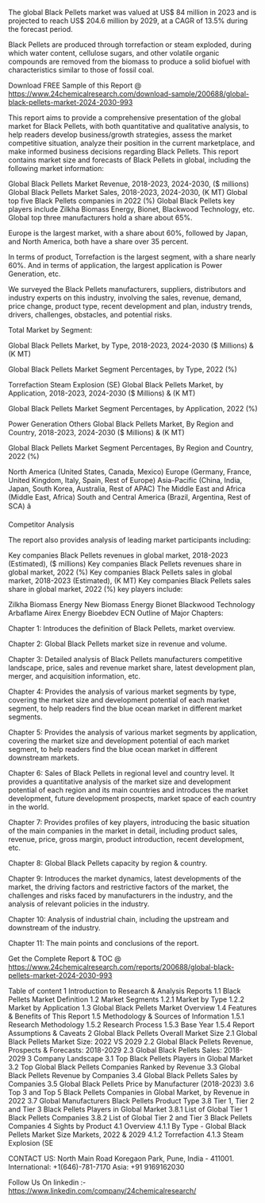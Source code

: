 The global Black Pellets market was valued at US$ 84 million in 2023 and is projected to reach US$ 204.6 million by 2029, at a CAGR of 13.5% during the forecast period.

Black Pellets are produced through torrefaction or steam exploded, during which water content, cellulose sugars, and other volatile organic compounds are removed from the biomass to produce a solid biofuel with characteristics similar to those of fossil coal.

Download FREE Sample of this Report @ https://www.24chemicalresearch.com/download-sample/200688/global-black-pellets-market-2024-2030-993

This report aims to provide a comprehensive presentation of the global market for Black Pellets, with both quantitative and qualitative analysis, to help readers develop business/growth strategies, assess the market competitive situation, analyze their position in the current marketplace, and make informed business decisions regarding Black Pellets. This report contains market size and forecasts of Black Pellets in global, including the following market information:

Global Black Pellets Market Revenue, 2018-2023, 2024-2030, ($ millions)
Global Black Pellets Market Sales, 2018-2023, 2024-2030, (K MT)
Global top five Black Pellets companies in 2022 (%)
Global Black Pellets key players include Zilkha Biomass Energy, Bionet, Blackwood Technology, etc. Global top three manufacturers hold a share about 65%.

Europe is the largest market, with a share about 60%, followed by Japan, and North America, both have a share over 35 percent.

In terms of product, Torrefaction is the largest segment, with a share nearly 60%. And in terms of application, the largest application is Power Generation, etc.

We surveyed the Black Pellets manufacturers, suppliers, distributors and industry experts on this industry, involving the sales, revenue, demand, price change, product type, recent development and plan, industry trends, drivers, challenges, obstacles, and potential risks.

Total Market by Segment:

Global Black Pellets Market, by Type, 2018-2023, 2024-2030 ($ Millions) & (K MT)

Global Black Pellets Market Segment Percentages, by Type, 2022 (%)

Torrefaction
Steam Explosion (SE)
Global Black Pellets Market, by Application, 2018-2023, 2024-2030 ($ Millions) & (K MT)

Global Black Pellets Market Segment Percentages, by Application, 2022 (%)

Power Generation
Others
Global Black Pellets Market, By Region and Country, 2018-2023, 2024-2030 ($ Millions) & (K MT)

Global Black Pellets Market Segment Percentages, By Region and Country, 2022 (%)

North America (United States, Canada, Mexico)
Europe (Germany, France, United Kingdom, Italy, Spain, Rest of Europe)
Asia-Pacific (China, India, Japan, South Korea, Australia, Rest of APAC)
The Middle East and Africa (Middle East, Africa)
South and Central America (Brazil, Argentina, Rest of SCA)
â

Competitor Analysis

The report also provides analysis of leading market participants including:

Key companies Black Pellets revenues in global market, 2018-2023 (Estimated), ($ millions)
Key companies Black Pellets revenues share in global market, 2022 (%)
Key companies Black Pellets sales in global market, 2018-2023 (Estimated), (K MT)
Key companies Black Pellets sales share in global market, 2022 (%)
 key players include:

Zilkha Biomass Energy
New Biomass Energy
Bionet
Blackwood Technology
Arbaflame
Airex Energy
Bioebdev
ECN
Outline of Major Chapters:

Chapter 1: Introduces the definition of Black Pellets, market overview.

Chapter 2: Global Black Pellets market size in revenue and volume.

Chapter 3: Detailed analysis of Black Pellets manufacturers competitive landscape, price, sales and revenue market share, latest development plan, merger, and acquisition information, etc.

Chapter 4: Provides the analysis of various market segments by type, covering the market size and development potential of each market segment, to help readers find the blue ocean market in different market segments.

Chapter 5: Provides the analysis of various market segments by application, covering the market size and development potential of each market segment, to help readers find the blue ocean market in different downstream markets.

Chapter 6: Sales of Black Pellets in regional level and country level. It provides a quantitative analysis of the market size and development potential of each region and its main countries and introduces the market development, future development prospects, market space of each country in the world.

Chapter 7: Provides profiles of key players, introducing the basic situation of the main companies in the market in detail, including product sales, revenue, price, gross margin, product introduction, recent development, etc.

Chapter 8: Global Black Pellets capacity by region & country.

Chapter 9: Introduces the market dynamics, latest developments of the market, the driving factors and restrictive factors of the market, the challenges and risks faced by manufacturers in the industry, and the analysis of relevant policies in the industry.

Chapter 10: Analysis of industrial chain, including the upstream and downstream of the industry.

Chapter 11: The main points and conclusions of the report.

Get the Complete Report & TOC @ https://www.24chemicalresearch.com/reports/200688/global-black-pellets-market-2024-2030-993

Table of content
1 Introduction to Research & Analysis Reports
1.1 Black Pellets Market Definition
1.2 Market Segments
1.2.1 Market by Type
1.2.2 Market by Application
1.3 Global Black Pellets Market Overview
1.4 Features & Benefits of This Report
1.5 Methodology & Sources of Information
1.5.1 Research Methodology
1.5.2 Research Process
1.5.3 Base Year
1.5.4 Report Assumptions & Caveats
2 Global Black Pellets Overall Market Size
2.1 Global Black Pellets Market Size: 2022 VS 2029
2.2 Global Black Pellets Revenue, Prospects & Forecasts: 2018-2029
2.3 Global Black Pellets Sales: 2018-2029
3 Company Landscape
3.1 Top Black Pellets Players in Global Market
3.2 Top Global Black Pellets Companies Ranked by Revenue
3.3 Global Black Pellets Revenue by Companies
3.4 Global Black Pellets Sales by Companies
3.5 Global Black Pellets Price by Manufacturer (2018-2023)
3.6 Top 3 and Top 5 Black Pellets Companies in Global Market, by Revenue in 2022
3.7 Global Manufacturers Black Pellets Product Type
3.8 Tier 1, Tier 2 and Tier 3 Black Pellets Players in Global Market
3.8.1 List of Global Tier 1 Black Pellets Companies
3.8.2 List of Global Tier 2 and Tier 3 Black Pellets Companies
4 Sights by Product
4.1 Overview
4.1.1 By Type - Global Black Pellets Market Size Markets, 2022 & 2029
4.1.2 Torrefaction
4.1.3 Steam Explosion (SE

CONTACT US:
North Main Road Koregaon Park, Pune, India - 411001.
International: +1(646)-781-7170
Asia: +91 9169162030

Follow Us On linkedin :- https://www.linkedin.com/company/24chemicalresearch/
